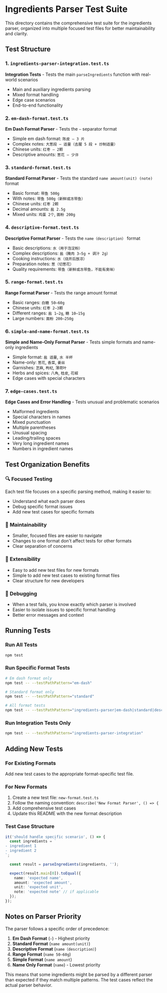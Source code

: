 # Ingredients Parser Test Suite

This directory contains the comprehensive test suite for the ingredients parser, organized into multiple focused test files for better maintainability and clarity.

## Test Structure

### 1. `ingredients-parser-integration.test.ts`
**Integration Tests** - Tests the main `parseIngredients` function with real-world scenarios
- Main and auxiliary ingredients parsing
- Mixed format handling
- Edge case scenarios
- End-to-end functionality

### 2. `em-dash-format.test.ts`
**Em Dash Format Parser** - Tests the `—` separator format
- Simple em dash format: `陈皮 — 3 片`
- Complex notes: `大葱段 — 适量（去腥 5 段 + 炒制适量）`
- Chinese units: `红枣 — 2颗`
- Descriptive amounts: `葱花 — 少许`

### 3. `standard-format.test.ts`
**Standard Format Parser** - Tests the standard `name amount(unit) (note)` format
- Basic format: `带鱼 500g`
- With notes: `带鱼 500g（新鲜或冻带鱼）`
- Chinese units: `红枣 2颗`
- Decimal amounts: `盐 2.5g`
- Mixed units: `鸡蛋 2个`, `面粉 200g`

### 4. `descriptive-format.test.ts`
**Descriptive Format Parser** - Tests the `name（description）` format
- Basic descriptions: `水（用于泡淀粉）`
- Complex descriptions: `盐（腌肉 3–5g + 调汁 2g）`
- Cooking instructions: `水（烧开后放凉）`
- Preparation notes: `葱（切葱花）`
- Quality requirements: `带鱼（新鲜或冻带鱼，不能有臭味）`

### 5. `range-format.test.ts`
**Range Format Parser** - Tests the range amount format
- Basic ranges: `白糖 50–60g`
- Chinese units: `红枣 2–3颗`
- Different ranges: `盐 1–2g`, `糖 10–15g`
- Large numbers: `面粉 200–250g`

### 6. `simple-and-name-format.test.ts`
**Simple and Name-Only Format Parser** - Tests simple formats and name-only ingredients
- Simple format: `盐 适量`, `水 半杯`
- Name-only: `葱花`, `香菜`, `姜丝`
- Garnishes: `芝麻`, `枸杞`, `薄荷叶`
- Herbs and spices: `八角`, `桂皮`, `花椒`
- Edge cases with special characters

### 7. `edge-cases.test.ts`
**Edge Cases and Error Handling** - Tests unusual and problematic scenarios
- Malformed ingredients
- Special characters in names
- Mixed punctuation
- Multiple parentheses
- Unusual spacing
- Leading/trailing spaces
- Very long ingredient names
- Numbers in ingredient names

## Test Organization Benefits

### 🔍 **Focused Testing**
Each test file focuses on a specific parsing method, making it easier to:
- Understand what each parser does
- Debug specific format issues
- Add new test cases for specific formats

### 🧹 **Maintainability**
- Smaller, focused files are easier to navigate
- Changes to one format don't affect tests for other formats
- Clear separation of concerns

### 🚀 **Extensibility**
- Easy to add new test files for new formats
- Simple to add new test cases to existing format files
- Clear structure for new developers

### 🧪 **Debugging**
- When a test fails, you know exactly which parser is involved
- Easier to isolate issues to specific format handling
- Better error messages and context

## Running Tests

### Run All Tests
```bash
npm test
```

### Run Specific Format Tests
```bash
# Em dash format only
npm test -- --testPathPattern="em-dash"

# Standard format only
npm test -- --testPathPattern="standard"

# All format tests
npm test -- --testPathPattern="ingredients-parser|em-dash|standard|descriptive|range|simple|edge"
```

### Run Integration Tests Only
```bash
npm test -- --testPathPattern="ingredients-parser-integration"
```

## Adding New Tests

### For Existing Formats
Add new test cases to the appropriate format-specific test file.

### For New Formats
1. Create a new test file: `new-format.test.ts`
2. Follow the naming convention: `describe('New Format Parser', () => {`
3. Add comprehensive test cases
4. Update this README with the new format description

### Test Case Structure
```typescript
it('should handle specific scenario', () => {
  const ingredients = `
- ingredient 1
- ingredient 2
`;

  const result = parseIngredients(ingredients, '');

  expect(result.main[0]).toEqual({
    name: 'expected name',
    amount: 'expected amount',
    unit: 'expected unit',
    note: 'expected note' // if applicable
  });
});
```

## Notes on Parser Priority

The parser follows a specific order of precedence:
1. **Em Dash Format** (`—`) - Highest priority
2. **Standard Format** (`name amount(unit)`) 
3. **Descriptive Format** (`name（description）`)
4. **Range Format** (`name 50–60g`)
5. **Simple Format** (`name amount`)
6. **Name Only Format** (`name`) - Lowest priority

This means that some ingredients might be parsed by a different parser than expected if they match multiple patterns. The test cases reflect the actual parser behavior.
